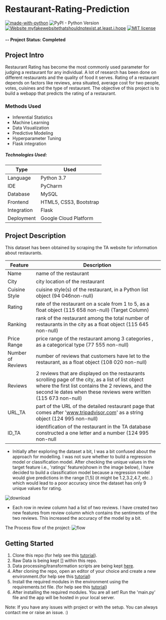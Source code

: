 # Restaurant-Rating-Prediction
[![made-with-python](https://img.shields.io/badge/Made%20with-Python-1f425f.svg)](https://www.python.org/)
![PyPI - Python Version](https://img.shields.io/pypi/pyversions/flask)
[![Website myfakewebsitethatshouldnotexist.at.least.i.hope](https://img.shields.io/website-up-down-green-red/http/myfakewebsitethatshouldnotexist.at.least.i.hope.svg)](https://www.google.com/url?q=https%3A%2F%2Fta-restaurant-ratings.el.r.appspot.com)
[![MIT license](https://img.shields.io/badge/License-MIT-blue.svg)](https://lbesson.mit-license.org/)


#### -- Project Status: Completed

## Project Intro
Restaurant Rating has become the most commonly used parameter for judging a restaurant for any individual. A lot of research has been done on different restaurants and the quality of food it serves. Rating of a restaurant depends on factors like reviews, area situated, average cost for two people, votes, cuisines and the type of restaurant. The objective of this project is to build a webapp that predicts the rating of a restaurant. 


### Methods Used
* Inferential Statistics
* Machine Learning
* Data Visualization
* Predictive Modeling
* Hyperparameter Tuning
* Flask integration

##### Technologies Used:
Type | Used
--- | --- 
Language | Python 3.7
IDE |	PyCharm
Database	|MySQL
Frontend	| HTML5, CSS3, Bootstrap
Integration	| Flask
Deployment |	Google Cloud Platform


## Project Description

This dataset has been obtained by scraping the TA website for information about restaurants.

Feature	| Description
--- | ---
Name |	name of the restaurant
City  |	city location of the restaurant
Cuisine Style |	cuisine style(s) of the restaurant, in a Python list object (94 046non-null)
Rating |	rate of the restaurant on a scale from 1 to 5, as a float object (115 658 non-null)    (Target Column)
Ranking	| rank of the restaurant among the total number of restaurants in the city as a float object (115 645 non-null)
Price Range	| price range of the restaurant among 3 categories , as a categorical type (77 555 non-null)
Number of Reviews |	number of reviews that customers have let to the restaurant, as a float object (108 020 non-null)
Reviews |	2 reviews that are displayed on the restaurants scrolling page of the city, as a list of list object where the first list contains the 2 reviews, and the second le dates when these reviews were written (115 673 non-null)
URL_TA	| part of the URL of the detailed restaurant page that comes after 'www.tripadvisor.com' as a string object (124 995 non-null)
ID_TA	| identification of the restaurant in the TA database constructed a one letter and a number (124 995 non-null


* Initially after exploring the dataset a bit, I was a bit confused about the approach for modelling. I was not sure whether to build a regression model or classification model. After checking the unique values in the target feature i.e., 'ratings' feature(shown in the image below), I have decided to build a classification model because a regression model would give predictions in the range [1,5] (it might be 1.2,3.2,4.7, etc..) which would lead to a poor accuracy since the dataset has only 9 unique values for rating. 

![download](https://user-images.githubusercontent.com/50202237/89147835-8a83ba00-d575-11ea-9a0a-326e4e3308e1.png)

* Each row in review column had a list of two reviews. I have created two new features from review column which contains the sentiments of the two reviews. This increased the accuracy of the model by a bit.

The Process flow of the project:
![flow](https://user-images.githubusercontent.com/50202237/84906666-e088c500-b0cf-11ea-99eb-8ae5e366254e.png)


## Getting Started

1. Clone this repo (for help see this [tutorial](https://help.github.com/articles/cloning-a-repository/)).
2. Raw Data is being kept []  within this repo.
3. Data processing/transformation scripts are being kept [here](https://github.com/Vaishnavi-ambati/Restaurant-Rating-Prediction/tree/master/Modules).
4. After cloning the repo, open an editor of your choice and create a new environment.(for help see this [tutorial](https://realpython.com/lessons/creating-virtual-environment/))
5. Install the required modules in the environment using the requirements.txt file. (for help see this [tutorial](https://note.nkmk.me/en/python-pip-install-requirements/))
6. After installing the required modules. You are all set! Run the 'main.py' file and the app will be hosted in your local server.

Note: If you have any issues with project or with the setup. You can always contact me or raise an issue. :)
